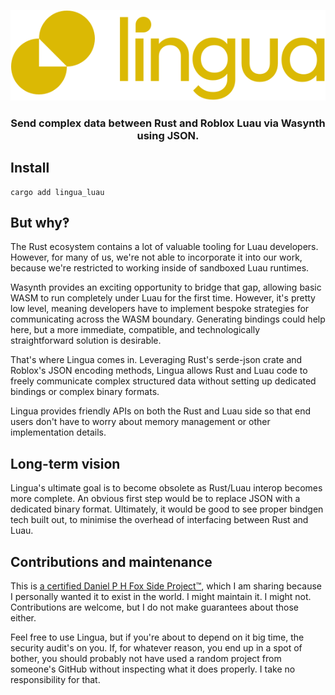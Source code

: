 <p align="center">
<img src="./gh-assets/lingua.svg" alt="Lingua logo">
</p>
<h3 align="center">
Send complex data between Rust and Roblox Luau via Wasynth using JSON.
</h3>

## Install

```
cargo add lingua_luau
```

## But why‽

The Rust ecosystem contains a lot of valuable tooling for Luau developers. However, for many of us, we're not able to incorporate it into our work, because we're restricted to working inside of sandboxed Luau runtimes.

Wasynth provides an exciting opportunity to bridge that gap, allowing basic WASM to run completely under Luau for the first time. However, it's pretty low level, meaning developers have to implement bespoke strategies for communicating across the WASM boundary. Generating bindings could help here, but a more immediate, compatible, and technologically straightforward solution is desirable.

That's where Lingua comes in. Leveraging Rust's serde-json crate and Roblox's JSON encoding methods, Lingua allows Rust and Luau code to freely communicate complex structured data without setting up dedicated bindings or complex binary formats.

Lingua provides friendly APIs on both the Rust and Luau side so that end users don't have to worry about memory management or other implementation details.

## Long-term vision

Lingua's ultimate goal is to become obsolete as Rust/Luau interop becomes more complete. An obvious first step would be to replace JSON with a dedicated binary format. Ultimately, it would be good to see proper bindgen tech built out, to minimise the overhead of interfacing between Rust and Luau.

## Contributions and maintenance

This is [a certified Daniel P H Fox Side Project™](https://fluff.blog/2024/04/10/i-dont-want-to-be-a-maintainer.html), which I am sharing because I personally wanted it to exist in the world. I might maintain it. I might not.
Contributions are welcome, but I do not make guarantees about those either.

Feel free to use Lingua, but if you're about to depend on it big time, the security audit's on you. If, for whatever reason, you end up in a spot of bother, you should probably not have used a random project from someone's GitHub without inspecting what it does properly. I take no responsibility for that.
